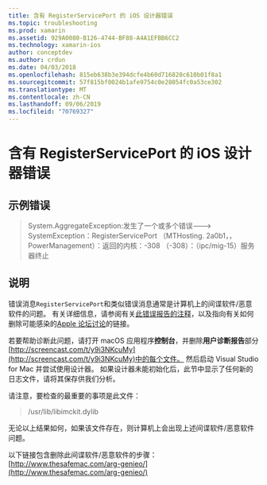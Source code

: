 ```yaml
---
title: 含有 RegisterServicePort 的 iOS 设计器错误
ms.topic: troubleshooting
ms.prod: xamarin
ms.assetid: 929A0080-B126-4744-BF88-A4A1EFBB6CC2
ms.technology: xamarin-ios
author: conceptdev
ms.author: crdun
ms.date: 04/03/2018
ms.openlocfilehash: 815eb638b3e394dcfe4b60d716820c610b01f8a1
ms.sourcegitcommit: 57f815bf0024b1afe9754c0e28054fc0a53ce302
ms.translationtype: MT
ms.contentlocale: zh-CN
ms.lasthandoff: 09/06/2019
ms.locfileid: "70769327"
---
```

# <a name="ios-designer-error-with-registerserviceport"></a>含有 RegisterServicePort 的 iOS 设计器错误

## <a name="sample-error"></a>示例错误
> System.AggregateException:发生了一个或多个错误---> SystemException：RegisterServicePort （MTHosting. 2a0b1，，PowerManagement）：返回的内核：-308 （-308）：（ipc/mig-15）服务器终止

## <a name="explanation"></a>说明
错误消息`RegisterServicePort`和类似错误消息通常是计算机上的间谍软件/恶意软件的问题。 有关详细信息，请参阅有关[此错误报告的注释](https://bugzilla.xamarin.com/show_bug.cgi?id=21907#c4)，以及指向有关如何删除可能感染的[Apple 论坛讨论](https://discussions.apple.com/thread/5596008)的链接。 

若要帮助诊断此问题，请打开 macOS 应用程序**控制台**，并删除**用户诊断报告**部分[http://screencast.com/t/y9i3NKcuMy](http://screencast.com/t/y9i3NKcuMy)中的每个文件。 然后启动 Visual Studio for Mac 并尝试使用设计器。 如果设计器未能初始化后，此节中显示了任何新的日志文件，请将其保存供我们分析。  

请注意，要检查的最重要的事项是此文件： 
> /usr/lib/libimckit.dylib

无论以上结果如何，如果该文件存在，则计算机上会出现上述间谍软件/恶意软件问题。  

以下链接包含删除此间谍软件/恶意软件的步骤：[http://www.thesafemac.com/arg-genieo/](http://www.thesafemac.com/arg-genieo/)  
